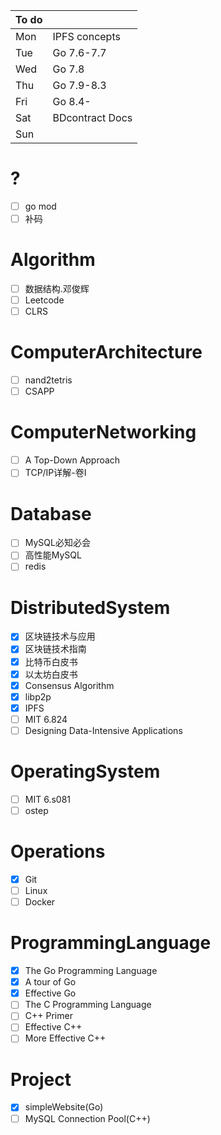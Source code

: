| To do |                 |
| :---- | --------------- |
| Mon   | IPFS concepts   |
| Tue   | Go 7.6-7.7      |
| Wed   | Go 7.8          |
| Thu   | Go 7.9-8.3      |
| Fri   | Go 8.4-         |
| Sat   | BDcontract Docs |
| Sun   |                 |

# ?

- [ ] go mod
- [ ] 补码

# Algorithm

- [ ] 数据结构.邓俊辉
- [ ] Leetcode
- [ ] CLRS

# ComputerArchitecture

- [ ] nand2tetris
- [ ] CSAPP

# ComputerNetworking

- [ ] A Top-Down Approach
- [ ] TCP/IP详解-卷Ⅰ

# Database

- [ ] MySQL必知必会
- [ ] 高性能MySQL
- [ ] redis

# DistributedSystem

- [x] 区块链技术与应用
- [x] 区块链技术指南
- [x] 比特币白皮书
- [x] 以太坊白皮书
- [x] Consensus Algorithm
- [x] libp2p
- [x] IPFS
- [ ] MIT 6.824
- [ ] Designing Data-Intensive Applications

# OperatingSystem


- [ ] MIT 6.s081
- [ ] ostep

# Operations

- [x] Git
- [ ] Linux
- [ ] Docker

# ProgrammingLanguage

- [x] The Go Programming Language
- [x] A tour of Go
- [x] Effective Go
- [ ] The C Programming Language
- [ ] C++ Primer
- [ ] Effective C++
- [ ] More Effective C++

# Project

- [x] simpleWebsite(Go)
- [ ] MySQL Connection Pool(C++)
